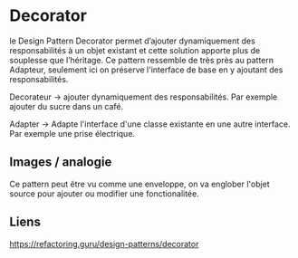 # Decorator
le Design Pattern Decorator permet d’ajouter dynamiquement des responsabilit&eacute;s à un objet existant et cette solution apporte plus de souplesse que l’h&eacute;ritage.
Ce pattern ressemble de tr&egrave;s près au pattern Adapteur, seulement ici on pr&eacute;serve l'interface de base en y ajoutant des responsabilit&eacute;s.

Decorateur -> ajouter dynamiquement des responsabilit&eacute;s. Par exemple ajouter du sucre dans un caf&eacute;.

Adapter -> Adapte l'interface d'une classe existante en une autre interface. Par exemple une prise &eacute;lectrique.

## Images / analogie

Ce pattern peut &ecirc;tre vu comme une enveloppe, on va englober l'objet source pour ajouter ou modifier une fonctionalitée.

## Liens

https://refactoring.guru/design-patterns/decorator
